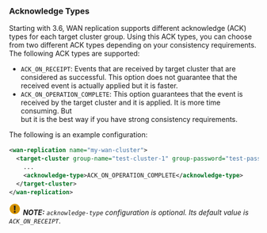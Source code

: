 
### Acknowledge Types

Starting with 3.6, WAN replication supports different acknowledge (ACK) types for each target cluster group.
Using this ACK types, you can choose from two different ACK types depending on your consistency requirements. The following ACK types are supported:
 
- `ACK_ON_RECEIPT`: Events that are received by target cluster that are considered as successful. This option does not guarantee that the received event is actually applied but it is faster.
- `ACK_ON_OPERATION_COMPLETE`: This option guarantees that the event is received by the target cluster and it is applied. It is more time consuming. But  
but it is the best way if you have strong consistency requirements.

The following is an example configuration:

```xml
<wan-replication name="my-wan-cluster">
  <target-cluster group-name="test-cluster-1" group-password="test-pass">
    ...
    <acknowledge-type>ACK_ON_OPERATION_COMPLETE</acknowledge-type>
  </target-cluster>
</wan-replication>
```

![image](images/NoteSmall.jpg) ***NOTE:*** *`acknowledge-type` configuration is optional. Its default value is `ACK_ON_RECEIPT`*.



